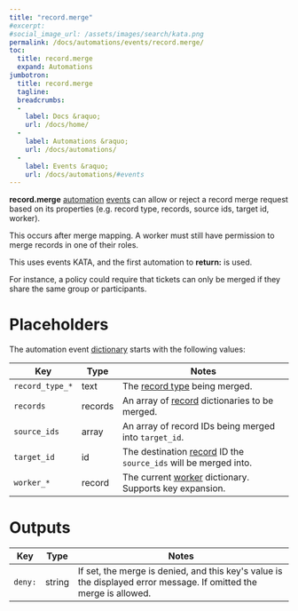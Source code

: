 ```yaml
---
title: "record.merge"
#excerpt: 
#social_image_url: /assets/images/search/kata.png
permalink: /docs/automations/events/record.merge/
toc:
  title: record.merge
  expand: Automations
jumbotron:
  title: record.merge
  tagline: 
  breadcrumbs:
  -
    label: Docs &raquo;
    url: /docs/home/
  -
    label: Automations &raquo;
    url: /docs/automations/
  -
    label: Events &raquo;
    url: /docs/automations/#events
---
```


**record.merge** [automation](/docs/automations/) [events](/docs/automations/#events) can allow or reject a record merge request based on its properties (e.g. record type, records, source ids, target id, worker).

This occurs after merge mapping. A worker must still have permission to merge records in one of their roles.

This uses events KATA, and the first automation to **return:** is used.

For instance, a policy could require that tickets can only be merged if they share the same group or participants.

# Placeholders

The automation event [dictionary](/docs/automations/#dictionaries) starts with the following values:

| Key | Type | Notes
|-|-|-
|`record_type_*` | text | The [record type](/docs/records/types/) being merged.
|`records` | records | An array of [record](/docs/records/) dictionaries to be merged.
|`source_ids` | array | An array of record IDs being merged into `target_id`.
|`target_id` | id | The destination [record](/docs/records/) ID the `source_ids` will be merged into.
|`worker_*` | record | The current [worker](/docs/records/types/worker/) dictionary. Supports key expansion.

# Outputs

| Key | Type | Notes
|-|-|-
|`deny:` | string | If set, the merge is denied, and this key's value is the displayed error message. If omitted the merge is allowed. 
